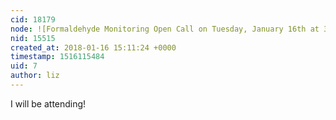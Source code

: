```yaml
---
cid: 18179
node: ![Formaldehyde Monitoring Open Call on Tuesday, January 16th at 3:00 pm ET](../notes/nshapiro/01-11-2018/formaldehyde-monitoring-open-call-on-tuesday-january-16th-at-3-00-pm-et)
nid: 15515
created_at: 2018-01-16 15:11:24 +0000
timestamp: 1516115484
uid: 7
author: liz
---
```


I will be attending!